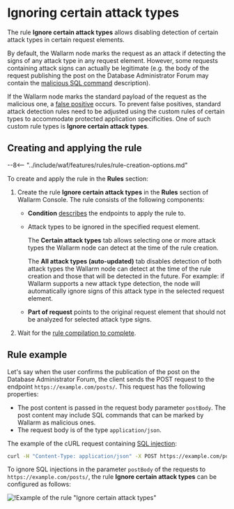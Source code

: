 # Ignoring certain attack types

The rule **Ignore certain attack types** allows disabling detection of certain attack types in certain request elements.

By default, the Wallarm node marks the request as an attack if detecting the signs of any attack type in any request element. However, some requests containing attack signs can actually be legitimate (e.g. the body of the request publishing the post on the Database Administrator Forum may contain the [malicious SQL command](../../attacks-vulns-list.md#sql-injection) description).

If the Wallarm node marks the standard payload of the request as the malicious one, a [false positive](../../about-wallarm/protecting-against-attacks.md#false-positives) occurs. To prevent false positives, standard attack detection rules need to be adjusted using the custom rules of certain types to accommodate protected application specificities. One of such custom rule types is **Ignore certain attack types**.

## Creating and applying the rule

--8<-- "../include/waf/features/rules/rule-creation-options.md"

To create and apply the rule in the **Rules** section:

1. Create the rule **Ignore certain attack types** in the **Rules** section of Wallarm Console. The rule consists of the following components:

      * **Condition** [describes](add-rule.md#branch-description) the endpoints to apply the rule to.
      * Attack types to be ignored in the specified request element.

        The **Certain attack types** tab allows selecting one or more attack types the Wallarm node can detect at the time of the rule creation.

        The **All attack types (auto-updated)** tab disables detection of both attack types the Wallarm node can detect at the time of the rule creation and those that will be detected in the future. For example: if Wallarm supports a new attack type detection, the node will automatically ignore signs of this attack type in the selected request element.
      
      * **Part of request** points to the original request element that should not be analyzed for selected attack type signs.

2. Wait for the [rule compilation to complete](compiling.md).

## Rule example

Let's say when the user confirms the publication of the post on the Database Administrator Forum, the client sends the POST request to the endpoint `https://example.com/posts/`. This request has the following properties:

* The post content is passed in the request body parameter `postBody`. The post content may include SQL commands that can be marked by Wallarm as malicious ones.
* The request body is of the type `application/json`.

The example of the cURL request containing [SQL injection](../../attacks-vulns-list.md#sql-injection):

```bash
curl -H "Content-Type: application/json" -X POST https://example.com/posts -d '{"emailAddress":"johnsmith@example.com", "postHeader":"SQL injections", "postBody":"My post describes the following SQL injection: ?id=1%20select%20version();"}'
```

To ignore SQL injections in the parameter `postBody` of the requests to `https://example.com/posts/`, the rule **Ignore certain attack types** can be configured as follows:

![!Example of the rule "Ignore certain attack types"](../../images/user-guides/rules/ignore-attack-types-rule-example.png)
